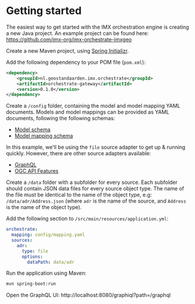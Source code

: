 # Getting started

The easiest way to get started with the IMX orchestration engine is creating a new Java project. An example project can
be found here: https://github.com/imx-org/imx-orchestrate-imxgeo

Create a new Maven project, using [Spring Initializr](https://start.spring.io).

Add the following dependency to your POM file (`pom.xml`):

```xml
<dependency>
    <groupId>nl.geostandaarden.imx.orchestrate</groupId>
    <artifactId>orchestrate-gateway</artifactId>
    <version>0.1.0</version>
</dependency>
```

Create a `/config` folder, containing the model and model mapping YAML documents. Models and model mappings can be provided as YAML documents, following
the following schemas:
- [Model schema](/parser-yaml/src/main/resources/model.yaml)
- [Model mapping schema](/parser-yaml/src/main/resources/model-mapping.yaml)

In this example, we'll be using the `file` source adapter to get up & running quickly. However, there are other source adapters available:
- [GraphQL](https://github.com/imx-org/imx-orchestrate/tree/main/source-graphql)
- [OGC API Features](https://github.com/imx-org/imx-orchestrate-ogcapi)

Create a `/data` folder with a subfolder for every source. Each subfolder should contain JSON data files for
every source object type. The name of the file must be identical to the name of the object type,
e.g: `/data/adr/Address.json` (where `adr` is the name of the source, and `Address` is the name of the object type).

Add the following section to `/src/main/resources/application.yml`:

```yaml
orchestrate:
  mapping: config/mapping.yaml
  sources:
    adr:
      type: file
      options:
        dataPath: data/adr
```

Run the application using Maven:

```bash
mvn spring-boot:run
```

Open the GraphQL UI: http://localhost:8080/graphiql?path=/graphql
